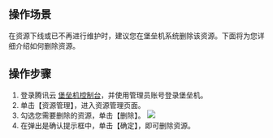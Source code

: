 ## 操作场景
在资源下线或已不再进行维护时，建议您在堡垒机系统删除该资源。下面将为您详细介绍如何删除资源。



## 操作步骤
1. 登录腾讯云 [堡垒机控制台](https://console.cloud.tencent.com/dsgc/bh)，并使用管理员账号登录堡垒机。
2. 单击【资源管理】，进入资源管理页面。
3. 勾选您需要删除的资源，单击【删除】。
![](https://main.qcloudimg.com/raw/0db2d256321e64c1e054db1b284d5460.png)
4. 在弹出是确认提示框中，单击【确定】，即可删除资源。

